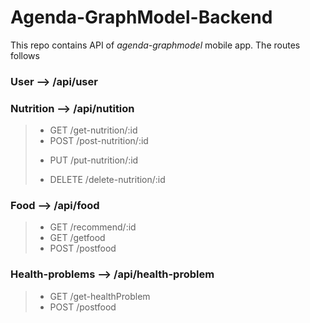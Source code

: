# Agenda-GraphModel-Backend
This repo contains API of *agenda-graphmodel* mobile app. The routes follows

### User --> /api/user

### Nutrition --> /api/nutition
> * GET /get-nutrition/:id
> * POST /post-nutrition/:id
> - PUT /put-nutrition/:id
> * DELETE /delete-nutrition/:id

### Food --> /api/food
> * GET /recommend/:id
> * GET /getfood
> * POST /postfood

### Health-problems --> /api/health-problem
> * GET /get-healthProblem
> * POST /postfood
